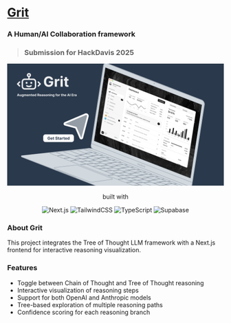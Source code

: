 # [Grit]()
<!-- link to devpost -->
### A Human/AI Collaboration framework
> ### Submission for HackDavis 2025

<img src="/public/Dark.png" alt="DarkThumbnail">

<div align="center">
  <p> built with </p>
  <img src="https://img.shields.io/badge/next.js-%23000000.svg?logo=next.js&logoColor=white&style=for-the-badge" alt="Next.js" /> <img src="https://img.shields.io/badge/tailwindcss-%2338b2ac.svg?logo=tailwind-css&logoColor=white&style=for-the-badge" alt="TailwindCSS" /> <img src="https://img.shields.io/badge/typescript-%23007acc.svg?logo=typescript&logoColor=white&style=for-the-badge" alt="TypeScript" /> <img src="https://img.shields.io/badge/Supabase-3ECF8E?style=for-the-badge&logo=supabase&logoColor=white" alt="Supabase" />
</div>

### About Grit
This project integrates the Tree of Thought LLM framework with a Next.js frontend for interactive reasoning visualization.

<!-- ### Setup
1. Clone the repository and install dependencies:

```bash
# Install Next.js frontend dependencies
npm install

# Install Python backend dependencies
cd tree-of-thought-llm
pip install -r requirements.txt
```

2. Set up environment variables:

Create a `.env.local` file in the root directory:
```
OPENAI_API_KEY=your_openai_api_key
ANTHROPIC_API_KEY=your_anthropic_api_key
TOT_API_URL=http://localhost:8000
```

Create a `.env` file in the tree-of-thought-llm directory:
```
OPENAI_API_KEY=your_openai_api_key
```

## Running the Application

1. Start the Python Tree of Thought service:
```bash
cd tree-of-thought-llm
python api.py
```

2. In a new terminal, start the Next.js frontend:
```bash
npm run dev
```

3. Open http://localhost:3000 in your browser -->

### Features

- Toggle between Chain of Thought and Tree of Thought reasoning
- Interactive visualization of reasoning steps
- Support for both OpenAI and Anthropic models
- Tree-based exploration of multiple reasoning paths
- Confidence scoring for each reasoning branch

<!-- ### System Architecture
![SystemArch]() -->

<!-- - Frontend: Next.js with TypeScript and Tailwind CSS
- Backend: FastAPI service wrapping the Tree of Thought LLM implementation
- APIs: 
  - `/api/openai`: OpenAI integration
  - `/api/anthropic`: Anthropic integration  
  - `/api/tot`: Tree of Thought reasoning service -->

<!-- The Tree of Thought implementation uses beam search to explore multiple reasoning paths and evaluates them to find the most promising solutions. -->
